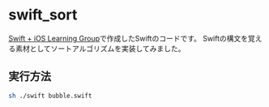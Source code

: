 swift_sort
==========

[Swift + iOS Learning Group](https://www.facebook.com/groups/921652284517105/)で作成したSwiftのコードです。
Swiftの構文を覚える素材としてソートアルゴリズムを実装してみました。

実行方法
--------

```sh
sh ./swift bubble.swift
```
